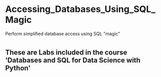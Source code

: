 # Accessing_Databases_Using_SQL_Magic
Perform simplified database access using SQL "magic"

# <h2>These are Labs included in the course 'Databases and SQL for Data Science with Python' </h2> 
